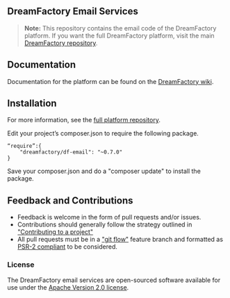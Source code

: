 ## DreamFactory Email Services

> **Note:** This repository contains the email code of the DreamFactory platform. 
If you want the full DreamFactory platform, visit the main [DreamFactory repository](https://github.com/dreamfactorysoftware/dreamfactory).

## Documentation

Documentation for the platform can be found on the [DreamFactory wiki](http://wiki.dreamfactory.com).

## Installation

For more information, see the [full platform repository](https://github.com/dreamfactorysoftware/dreamfactory).


Edit your project’s composer.json to require the following package.

	“require”:{
		"dreamfactory/df-email": "~0.7.0"
	}

Save your composer.json and do a "composer update" to install the package.

## Feedback and Contributions

* Feedback is welcome in the form of pull requests and/or issues.
* Contributions should generally follow the strategy outlined in ["Contributing to a project"](https://help.github.com/articles/fork-a-repo#contributing-to-a-project)
* All pull requests must be in a ["git flow"](https://github.com/nvie/gitflow) feature branch and formatted as [PSR-2 compliant](http://www.php-fig.org/psr/psr-2/) to be considered.

### License

The DreamFactory email services are open-sourced software available for use under the [Apache Version 2.0 license](http://www.apache.org/licenses/LICENSE-2.0).
